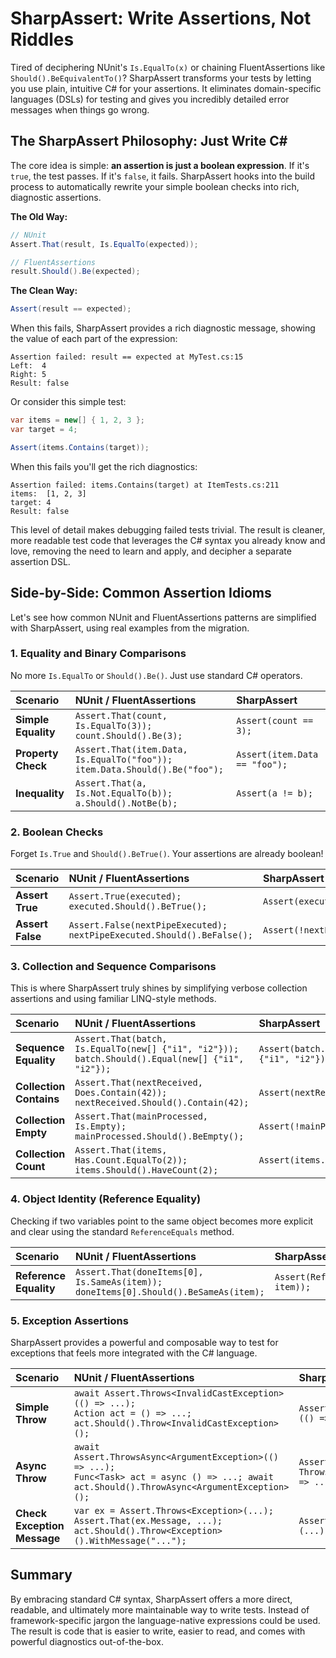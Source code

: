 # SharpAssert: Write Assertions, Not Riddles

Tired of deciphering NUnit's `Is.EqualTo(x)` or chaining FluentAssertions like `Should().BeEquivalentTo()`? SharpAssert 
transforms your tests by letting you use plain, intuitive C# for your assertions. It eliminates domain-specific languages (DSLs) 
for testing and gives you incredibly detailed error messages when things go wrong.

## The SharpAssert Philosophy: Just Write C#

The core idea is simple: **an assertion is just a boolean expression**. If it's `true`, the test passes. If it's `false`, it fails. 
SharpAssert hooks into the build process to automatically rewrite your simple boolean checks into rich, diagnostic assertions.

**The Old Way:**
```csharp
// NUnit
Assert.That(result, Is.EqualTo(expected));

// FluentAssertions
result.Should().Be(expected);
```

**The Clean Way:**
```csharp
Assert(result == expected);
```

When this fails, SharpAssert provides a rich diagnostic message, showing the value of each part of the expression:
```
Assertion failed: result == expected at MyTest.cs:15
Left:  4
Right: 5
Result: false
```

Or consider this simple test:
```csharp
var items = new[] { 1, 2, 3 };
var target = 4;

Assert(items.Contains(target));
```

When this fails you'll get the rich diagnostics:
```
Assertion failed: items.Contains(target) at ItemTests.cs:211
items:  [1, 2, 3]
target: 4
Result: false
```

This level of detail makes debugging failed tests trivial.
The result is cleaner, more readable test code that leverages the C# syntax you already know and love,
removing the need to learn and apply, and decipher a separate assertion DSL.

## Side-by-Side: Common Assertion Idioms

Let's see how common NUnit and FluentAssertions patterns are simplified with SharpAssert, using real examples from the migration.

### 1. Equality and Binary Comparisons

No more `Is.EqualTo` or `Should().Be()`. Just use standard C# operators.

| Scenario | NUnit / FluentAssertions | SharpAssert |
| :--- | :--- | :--- |
| **Simple Equality** | `Assert.That(count, Is.EqualTo(3));`<br>`count.Should().Be(3);` | `Assert(count == 3);` |
| **Property Check** | `Assert.That(item.Data, Is.EqualTo("foo"));`<br>`item.Data.Should().Be("foo");` | `Assert(item.Data == "foo");` |
| **Inequality** | `Assert.That(a, Is.Not.EqualTo(b));`<br>`a.Should().NotBe(b);` | `Assert(a != b);` |

### 2. Boolean Checks

Forget `Is.True` and `Should().BeTrue()`. Your assertions are already boolean!

| Scenario | NUnit / FluentAssertions | SharpAssert |
| :--- | :--- | :--- |
| **Assert True** | `Assert.True(executed);`<br>`executed.Should().BeTrue();` | `Assert(executed);` |
| **Assert False** | `Assert.False(nextPipeExecuted);`<br>`nextPipeExecuted.Should().BeFalse();` | `Assert(!nextPipeExecuted);` |

### 3. Collection and Sequence Comparisons

This is where SharpAssert truly shines by simplifying verbose collection assertions and using familiar LINQ-style methods.

| Scenario | NUnit / FluentAssertions | SharpAssert |
| :--- | :--- | :--- |
| **Sequence Equality** | `Assert.That(batch, Is.EqualTo(new[] {"i1", "i2"}));`<br>`batch.Should().Equal(new[] {"i1", "i2"});` | `Assert(batch.SequenceEqual(new[] {"i1", "i2"}));` |
| **Collection Contains** | `Assert.That(nextReceived, Does.Contain(42));`<br>`nextReceived.Should().Contain(42);` | `Assert(nextReceived.Contains(42));` |
| **Collection Empty** | `Assert.That(mainProcessed, Is.Empty);`<br>`mainProcessed.Should().BeEmpty();` | `Assert(!mainProcessed.Any());` |
| **Collection Count** | `Assert.That(items, Has.Count.EqualTo(2));`<br>`items.Should().HaveCount(2);` | `Assert(items.Count == 2);` |

### 4. Object Identity (Reference Equality)

Checking if two variables point to the same object becomes more explicit and clear using the standard `ReferenceEquals` method.

| Scenario | NUnit / FluentAssertions | SharpAssert |
| :--- | :--- | :--- |
| **Reference Equality** | `Assert.That(doneItems[0], Is.SameAs(item));`<br>`doneItems[0].Should().BeSameAs(item);` | `Assert(ReferenceEquals(doneItems[0], item));` |

### 5. Exception Assertions

SharpAssert provides a powerful and composable way to test for exceptions that feels more integrated with the C# language.

| Scenario | NUnit / FluentAssertions                                                                                                                             | SharpAssert |
| :--- |:-----------------------------------------------------------------------------------------------------------------------------------------------------| :--- |
| **Simple Throw** | `await Assert.Throws<InvalidCastException>(() => ...);`<br>`Action act = () => ...; act.Should().Throw<InvalidCastException>();`                     | `Assert(Throws<InvalidCastException>(() => ...));` |
| **Async Throw** | `await Assert.ThrowsAsync<ArgumentException>(() => ...);`<br>`Func<Task> act = async () => ...; await act.Should().ThrowAsync<ArgumentException>();` | `Assert(await ThrowsAsync<ArgumentException>(() => ...));` |
| **Check Exception Message** | `var ex = Assert.Throws<Exception>(...); Assert.That(ex.Message, ...);`<br>`act.Should().Throw<Exception>().WithMessage("...");`                     | `Assert(Throws<Exception>(...).Message == "...");` |

## Summary

By embracing standard C# syntax, SharpAssert offers a more direct, readable, and ultimately more maintainable way
to write tests. Instead of framework-specific jargon the language-native expressions could be used.
The result is code that is easier to write, easier to read, and comes with powerful diagnostics out-of-the-box.
